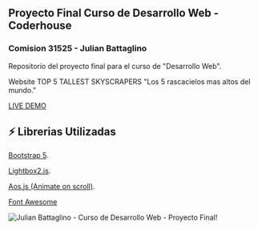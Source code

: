 ## Proyecto Final Curso de Desarrollo Web - Coderhouse 
### Comision 31525 - Julian Battaglino

 Repositorio del proyecto final para el curso de "Desarrollo Web".

 Website TOP 5 TALLEST SKYSCRAPERS "Los 5 rascacielos mas altos del mundo." 

 [LIVE DEMO](https://julianbattaglino.github.io/Rascacielos-Coderhouse-WebProject-Bootstrap)

## ⚡ Librerias Utilizadas

[Bootstrap 5](https://getbootstrap.com/).

[Lightbox2.js](https://lokeshdhakar.com/projects/lightbox2/).

[Aos.js (Animate on scroll)](https://michalsnik.github.io/aos/).

[Font Awesome](https://fontawesome.com/)

![Julian Battaglino - Curso de Desarrollo Web - Proyecto Final!](/assets/img/screenshot.png "Proyecto Final")





